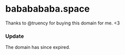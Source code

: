 # bababababa.space

Thanks to @truency for buying this domain for me. <3

### Update

The domain has since expired.
